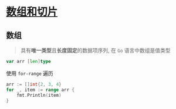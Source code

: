 # [数组和切片](https://github.com/SublimeCT/note/blob/master/Go/the_way_to_go_docs/002_core/slice.md)

## 数组
> 具有**唯一类型**且**长度固定**的数据项序列, 在 `Go` 语言中数组是值类型

```go
var arr [len]type
```

使用 `for-range` 遍历
```go
arr := []int{2, 3, 4}
for _, item := range arr {
    fmt.Println(item)
}
```

